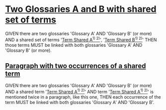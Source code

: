 # [Two Glossaries A and B with shared set of terms](#two-glossaries-a-and-b-with-shared-set-of-terms)

GIVEN there are two glossaries 'Glossary A' AND 'Glossary B' (or more)
AND a shared set of terms '[Term Shared A][1][<sup>1)</sup>][1][<sup> 2)</sup>][2]', '[Term Shared B][3][<sup>1)</sup>][3][<sup> 2)</sup>][4]'
THEN those terms MUST be linked with both glossaries 'Glossary A' AND 'Glossary B' (or more).

## [Paragraph with two occurrences of a shared term](#paragraph-with-two-occurrences-of-a-shared-term)

GIVEN there are two glossaries 'Glossary A' AND 'Glossary B' (or more)
AND a shared term '[Term Shared A][1][<sup>1)</sup>][1][<sup> 2)</sup>][2]'
AND term '[Term Shared A][1][<sup>1)</sup>][1][<sup> 2)</sup>][2]' is mentioned twice in a paragraph, like this one,
THEN each occurrence of the term MUST be linked with both glossaries 'Glossary A' AND 'Glossary B'.

[1]: ./shared-terms-glossary-a.md#term-shared-a "'Term Shared A' MUST be linked WITH both glossaries 'Glossary A' AND 'Glossary B'."

[2]: ./shared-terms-glossary-b.md#term-shared-a "'Term Shared A' MUST be linked WITH both glossaries 'Glossary A' AND 'Glossary B'."

[3]: ./shared-terms-glossary-a.md#term-shared-b "'Term Shared B' MUST be linked WITH both glossaries 'Glossary A' AND 'Glossary B'."

[4]: ./shared-terms-glossary-b.md#term-shared-b "'Term Shared B' MUST be linked WITH both glossaries 'Glossary A' AND 'Glossary B'."
